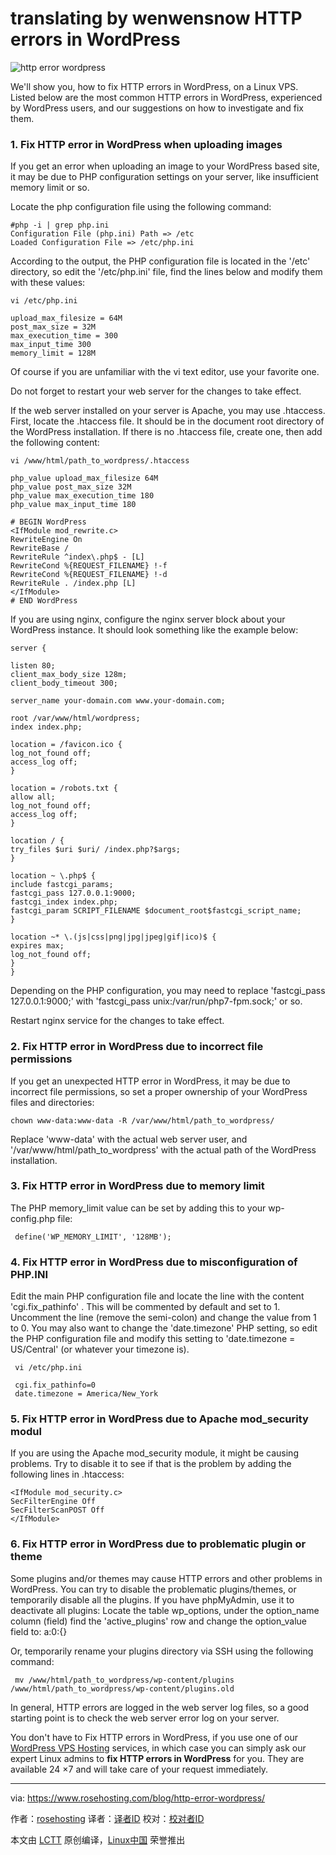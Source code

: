 translating by wenwensnow
HTTP errors in WordPress
======
![http error wordpress][1]

We'll show you, how to fix HTTP errors in WordPress, on a Linux VPS. Listed below are the most common HTTP errors in WordPress, experienced by WordPress users, and our suggestions on how to investigate and fix them.

### 1\. Fix HTTP error in WordPress when uploading images

If you get an error when uploading an image to your WordPress based site, it may be due to PHP configuration settings on your server, like insufficient memory limit or so.

Locate the php configuration file using the following command:
```
#php -i | grep php.ini
Configuration File (php.ini) Path => /etc
Loaded Configuration File => /etc/php.ini
```

According to the output, the PHP configuration file is located in the '/etc' directory, so edit the '/etc/php.ini' file, find the lines below and modify them with these values:
```
vi /etc/php.ini
```
```
upload_max_filesize = 64M
post_max_size = 32M
max_execution_time = 300
max_input_time 300
memory_limit = 128M
```

Of course if you are unfamiliar with the vi text editor, use your favorite one.

Do not forget to restart your web server for the changes to take effect.

If the web server installed on your server is Apache, you may use .htaccess. First, locate the .htaccess file. It should be in the document root directory of the WordPress installation. If there is no .htaccess file, create one, then add the following content:
```
vi /www/html/path_to_wordpress/.htaccess
```
```
php_value upload_max_filesize 64M
php_value post_max_size 32M
php_value max_execution_time 180
php_value max_input_time 180

# BEGIN WordPress
<IfModule mod_rewrite.c>
RewriteEngine On
RewriteBase /
RewriteRule ^index\.php$ - [L]
RewriteCond %{REQUEST_FILENAME} !-f
RewriteCond %{REQUEST_FILENAME} !-d
RewriteRule . /index.php [L]
</IfModule>
# END WordPress
```

If you are using nginx, configure the nginx server block about your WordPress instance. It should look something like the example below:
```
server {

listen 80;
client_max_body_size 128m;
client_body_timeout 300;

server_name your-domain.com www.your-domain.com;

root /var/www/html/wordpress;
index index.php;

location = /favicon.ico {
log_not_found off;
access_log off;
}

location = /robots.txt {
allow all;
log_not_found off;
access_log off;
}

location / {
try_files $uri $uri/ /index.php?$args;
}

location ~ \.php$ {
include fastcgi_params;
fastcgi_pass 127.0.0.1:9000;
fastcgi_index index.php;
fastcgi_param SCRIPT_FILENAME $document_root$fastcgi_script_name;
}

location ~* \.(js|css|png|jpg|jpeg|gif|ico)$ {
expires max;
log_not_found off;
}
}
```

Depending on the PHP configuration, you may need to replace 'fastcgi_pass 127.0.0.1:9000;' with 'fastcgi_pass unix:/var/run/php7-fpm.sock;' or so.

Restart nginx service for the changes to take effect.

### 2\. Fix HTTP error in WordPress due to incorrect file permissions

If you get an unexpected HTTP error in WordPress, it may be due to incorrect file permissions, so set a proper ownership of your WordPress files and directories:
```
chown www-data:www-data -R /var/www/html/path_to_wordpress/
```

Replace 'www-data' with the actual web server user, and '/var/www/html/path_to_wordpress' with the actual path of the WordPress installation.

### 3\. Fix HTTP error in WordPress due to memory limit

The PHP memory_limit value can be set by adding this to your wp-config.php file:
```
 define('WP_MEMORY_LIMIT', '128MB');
```

### 4\. Fix HTTP error in WordPress due to misconfiguration of PHP.INI

Edit the main PHP configuration file and locate the line with the content 'cgi.fix_pathinfo' . This will be commented by default and set to 1. Uncomment the line (remove the semi-colon) and change the value from 1 to 0. You may also want to change the 'date.timezone' PHP setting, so edit the PHP configuration file and modify this setting to 'date.timezone = US/Central' (or whatever your timezone is).
```
 vi /etc/php.ini
```
```
 cgi.fix_pathinfo=0
 date.timezone = America/New_York
```

### 5. Fix HTTP error in WordPress due to Apache mod_security modul

If you are using the Apache mod_security module, it might be causing problems. Try to disable it to see if that is the problem by adding the following lines in .htaccess:
```
<IfModule mod_security.c>
SecFilterEngine Off
SecFilterScanPOST Off
</IfModule>
```

### 6. Fix HTTP error in WordPress due to problematic plugin or theme

Some plugins and/or themes may cause HTTP errors and other problems in WordPress. You can try to disable the problematic plugins/themes, or temporarily disable all the plugins. If you have phpMyAdmin, use it to deactivate all plugins:
Locate the table wp_options, under the option_name column (field) find the 'active_plugins' row and change the option_value field to: a:0:{}

Or, temporarily rename your plugins directory via SSH using the following command:
```
 mv /www/html/path_to_wordpress/wp-content/plugins /www/html/path_to_wordpress/wp-content/plugins.old
```

In general, HTTP errors are logged in the web server log files, so a good starting point is to check the web server error log on your server.

You don't have to Fix HTTP errors in WordPress, if you use one of our [WordPress VPS Hosting][2] services, in which case you can simply ask our expert Linux admins to **fix HTTP errors in WordPress** for you. They are available 24 ×7 and will take care of your request immediately.

--------------------------------------------------------------------------------

via: https://www.rosehosting.com/blog/http-error-wordpress/

作者：[rosehosting][a]
译者：[译者ID](https://github.com/译者ID)
校对：[校对者ID](https://github.com/校对者ID)

本文由 [LCTT](https://github.com/LCTT/TranslateProject) 原创编译，[Linux中国](https://linux.cn/) 荣誉推出

[a]:https://www.rosehosting.com
[1]:https://www.rosehosting.com/blog/wp-content/uploads/2018/01/http-error-wordpress.jpg
[2]:https://www.rosehosting.com/wordpress-hosting.html
